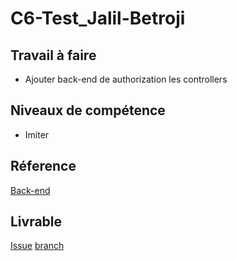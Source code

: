 # C6-Test_Jalil-Betroji

## Travail à faire

- Ajouter back-end de authorization les controllers 

## Niveaux de compétence

- Imiter

## Réference

[Back-end](https://laravel.com/)

## Livrable

[Issue](https://github.com/labs-web/prototype/issues/195)
[branch](https://github.com/labs-web/prototype/tree/195-autorisation_gestion-controllers-backend-1)